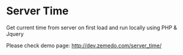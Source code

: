 # Server Time
Get current time from server on first load and run locally using PHP & Jquery

Please check demo page: http://dev.zemedo.com/server_time/
